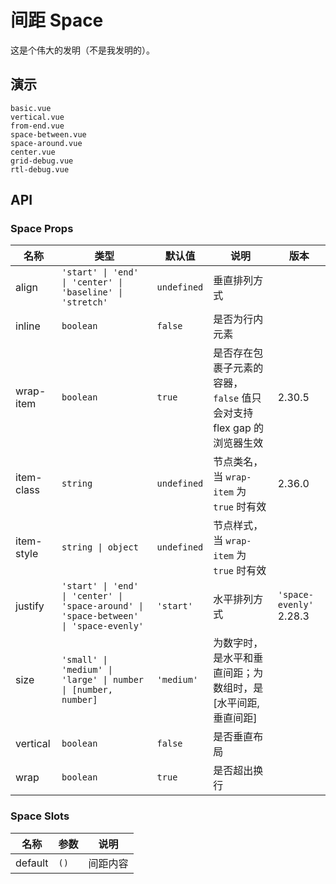 # 间距 Space

这是个伟大的发明（不是我发明的）。

## 演示

```demo
basic.vue
vertical.vue
from-end.vue
space-between.vue
space-around.vue
center.vue
grid-debug.vue
rtl-debug.vue
```

## API

### Space Props

| 名称 | 类型 | 默认值 | 说明 | 版本 |
| --- | --- | --- | --- | --- |
| align | `'start' \| 'end' \| 'center' \| 'baseline' \| 'stretch'` | `undefined` | 垂直排列方式 |  |
| inline | `boolean` | `false` | 是否为行内元素 |  |
| wrap-item | `boolean` | `true` | 是否存在包裹子元素的容器，`false` 值只会对支持 flex gap 的浏览器生效 | 2.30.5 |
| item-class | `string` | `undefined` | 节点类名，当 `wrap-item` 为 `true` 时有效 | 2.36.0 |
| item-style | `string \| object` | `undefined` | 节点样式，当 `wrap-item` 为 `true` 时有效 |  |
| justify | `'start' \| 'end' \| 'center' \| 'space-around' \| 'space-between' \| 'space-evenly'` | `'start'` | 水平排列方式 | `'space-evenly'` 2.28.3 |
| size | `'small' \| 'medium' \| 'large' \| number \| [number, number]` | `'medium'` | 为数字时，是水平和垂直间距；为数组时，是 [水平间距, 垂直间距] |  |
| vertical | `boolean` | `false` | 是否垂直布局 |  |
| wrap | `boolean` | `true` | 是否超出换行 |  |

### Space Slots

| 名称    | 参数 | 说明     |
| ------- | ---- | -------- |
| default | `()` | 间距内容 |

